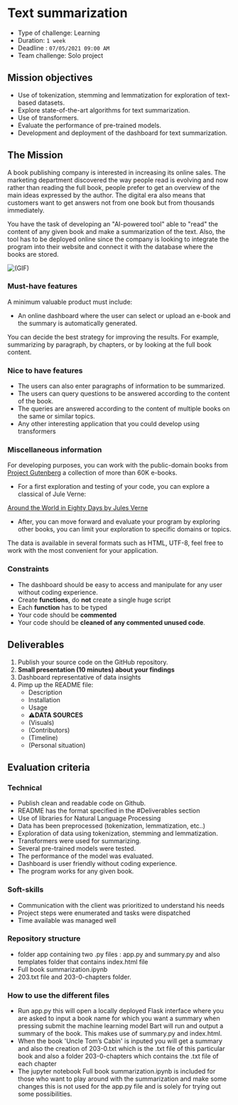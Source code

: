 # Text summarization

- Type of challenge: Learning
- Duration: `1 week`
- Deadline : `07/05/2021 09:00 AM`
- Team challenge: Solo project

## Mission objectives

- Use of tokenization, stemming and lemmatization for exploration of text-based datasets.
- Explore state-of-the-art algorithms for text summarization.
- Use of transformers.
- Evaluate the performance of pre-trained models.
- Development and deployment of the dashboard for text summarization.

## The Mission

A book publishing company is interested in increasing its online sales. The marketing department discovered the way people read is evolving and now rather than reading the full book, people prefer to get an overview of the main ideas expressed by the author. The digital era also means that customers want to get answers not from one book but from thousands immediately.

You have the task of developing an "AI-powered tool" able to "read" the content of any given book and make a summarization of the text. Also, the tool has to be deployed online since the company is looking to integrate the program into their website and connect it with the database where the books are stored.


![(GIF)](https://media.giphy.com/media/MhAxhXZ0uEaer0U19j/giphy.gif)

### Must-have features

A minimum valuable product must include: 

- An online dashboard where the user can select or upload an e-book and the summary is automatically generated. 

You can decide the best strategy for improving the results. For example, summarizing by paragraph, by chapters, or by looking at the full book content.

### Nice to have features

- The users can also enter paragraphs of information to be summarized.
- The users can query questions to be answered according to the content of the book.
- The queries are answered according to the content of multiple books on the same or similar topics.
- Any other interesting application that you could develop using transformers


### Miscellaneous information

For developing purposes, you can work with the public-domain books from [Project Gutenberg](https://www.gutenberg.org/) a collection of more than 60K e-books.

- For a first exploration and testing of your code, you can explore a classical of Jule Verne:

[Around the World in Eighty Days by Jules Verne](https://www.gutenberg.org/ebooks/103)

- After, you can move forward and evaluate your program by exploring other books, you can limit your exploration to specific domains or topics.

The data is available in several formats such as HTML, UTF-8, feel free to work with the most convenient for your application.

### Constraints

- The dashboard should be easy to access and manipulate for any user without coding experience.
- Create **functions**, do **not** create a single huge script
- Each **function** has to be typed
- Your code should be **commented**
- Your code should be **cleaned of any commented unused code**.

## Deliverables

1. Publish your source code on the GitHub repository.
2. **Small presentation (10 minutes) about your findings**
3. Dashboard representative of data insights
4. Pimp up the README file:
   - Description
   - Installation
   - Usage
   - ⚠️**DATA SOURCES**
   - (Visuals)
   - (Contributors)
   - (Timeline)
   - (Personal situation)

## Evaluation criteria

### Technical

- Publish clean and readable code on Github.
- README has the format specified in the #Deliverables section
- Use of libraries for Natural Language Processing
- Data has been preprocessed (tokenization, lemmatization, etc..)
- Exploration of data using tokenization, stemming and lemmatization.
- Transformers were used for summarizing.
- Several pre-trained models were tested.
- The performance of the model was evaluated.
- Dashboard is user friendly without coding experience.
- The program works for any given book.

### Soft-skills

- Communication with the client was prioritized to understand his needs
- Project steps were enumerated and tasks were dispatched
- Time available was managed well

### Repository structure

- folder app containing two .py files : app.py and summary.py and also templates folder that contains index.html file
- Full book summarization.ipynb
- 203.txt file and 203-0-chapters folder.

### How to use the different files

- Run app.py this will open a locally deployed Flask interface where you are asked to input a book name for which you want a summary
when pressing submit the machine learning model Bart will run and output a summary of the book. This makes use of summary.py and index.html.
- When the book 'Uncle Tom’s Cabin' is inputed you will get a summary and also the creation of 203-0.txt which is the .txt file 
of this particular book and also a folder 203-0-chapters which contains the .txt file of each chapter
- The jupyter notebook Full book summarization.ipynb is included for those who want to play around with the summarization and make some changes
this is not used for the app.py file and is solely for trying out some possibilities.





